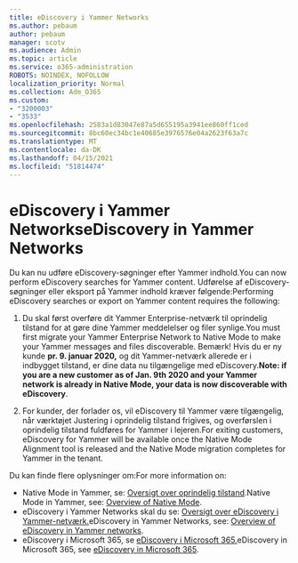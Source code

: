 ```yaml
---
title: eDiscovery i Yammer Networks
ms.author: pebaum
author: pebaum
manager: scotv
ms.audience: Admin
ms.topic: article
ms.service: o365-administration
ROBOTS: NOINDEX, NOFOLLOW
localization_priority: Normal
ms.collection: Adm_O365
ms.custom:
- "3200003"
- "3533"
ms.openlocfilehash: 2583a1d83047e87a5d655195a3941ee860ff1ced
ms.sourcegitcommit: 8bc60ec34bc1e40685e3976576e04a2623f63a7c
ms.translationtype: MT
ms.contentlocale: da-DK
ms.lasthandoff: 04/15/2021
ms.locfileid: "51814474"
---
```

# <a name="ediscovery-in-yammer-networks"></a><span data-ttu-id="1f706-102">eDiscovery i Yammer Networks</span><span class="sxs-lookup"><span data-stu-id="1f706-102">eDiscovery in Yammer Networks</span></span>

<span data-ttu-id="1f706-103">Du kan nu udføre eDiscovery-søgninger efter Yammer indhold.</span><span class="sxs-lookup"><span data-stu-id="1f706-103">You can now perform eDiscovery searches for Yammer content.</span></span>  <span data-ttu-id="1f706-104">Udførelse af eDiscovery-søgninger eller eksport på Yammer indhold kræver følgende:</span><span class="sxs-lookup"><span data-stu-id="1f706-104">Performing eDiscovery searches or export on Yammer content requires the following:</span></span>

1. <span data-ttu-id="1f706-105">Du skal først overføre dit Yammer Enterprise-netværk til oprindelig tilstand for at gøre dine Yammer meddelelser og filer synlige.</span><span class="sxs-lookup"><span data-stu-id="1f706-105">You must first migrate your Yammer Enterprise Network to Native Mode to make your Yammer messages and files discoverable.</span></span> <span data-ttu-id="1f706-106">Bemærk! Hvis du er ny kunde **pr. 9. januar 2020,** og dit Yammer-netværk allerede er i indbygget tilstand, er dine data nu tilgængelige med eDiscovery.</span><span class="sxs-lookup"><span data-stu-id="1f706-106">**Note: if you are a new customer as of Jan. 9th 2020 and your Yammer network is already in Native Mode, your data is now discoverable with eDiscovery**.</span></span>

2. <span data-ttu-id="1f706-107">For kunder, der forlader os, vil eDiscovery til Yammer være tilgængelig, når værktøjet Justering i oprindelig tilstand frigives, og overførslen i oprindelig tilstand fuldføres for Yammer i lejeren.</span><span class="sxs-lookup"><span data-stu-id="1f706-107">For exiting customers, eDiscovery for Yammer will be available once the Native Mode Alignment tool is released and the Native Mode migration completes for Yammer in the tenant.</span></span>

<span data-ttu-id="1f706-108">Du kan finde flere oplysninger om:</span><span class="sxs-lookup"><span data-stu-id="1f706-108">For more information on:</span></span>

- <span data-ttu-id="1f706-109">Native Mode in Yammer, se: [Oversigt over oprindelig tilstand](https://docs.microsoft.com/yammer/configure-your-yammer-network/overview-native-mode).</span><span class="sxs-lookup"><span data-stu-id="1f706-109">Native Mode in Yammer, see: [Overview of Native Mode](https://docs.microsoft.com/yammer/configure-your-yammer-network/overview-native-mode).</span></span>
- <span data-ttu-id="1f706-110">eDiscovery i Yammer Networks skal du se: [Oversigt over eDiscovery i Yammer-netværk.](https://docs.microsoft.com/yammer/manage-security-and-compliance/overview-of-ediscovery)</span><span class="sxs-lookup"><span data-stu-id="1f706-110">eDiscovery in Yammer Networks, see: [Overview of eDiscovery in Yammer networks](https://docs.microsoft.com/yammer/manage-security-and-compliance/overview-of-ediscovery).</span></span>
- <span data-ttu-id="1f706-111">eDiscovery i Microsoft 365, se [eDiscovery i Microsoft 365.](https://docs.microsoft.com/microsoft-365/compliance/ediscovery)</span><span class="sxs-lookup"><span data-stu-id="1f706-111">eDiscovery in Microsoft  365, see [eDiscovery in Microsoft 365](https://docs.microsoft.com/microsoft-365/compliance/ediscovery).</span></span>
